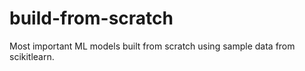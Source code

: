 # build-from-scratch
Most important ML models built from scratch using sample data from scikitlearn.
